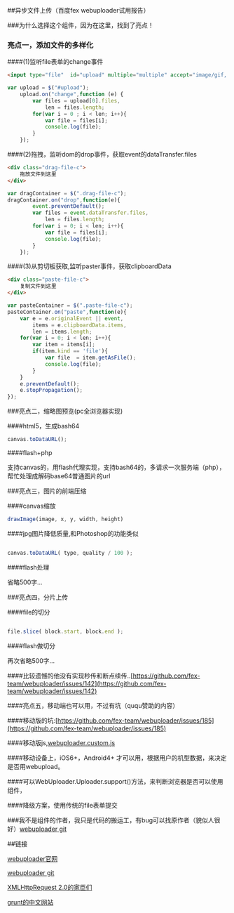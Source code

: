 ##异步文件上传（百度fex webuploader试用报告）

###为什么选择这个组件，因为在这里，找到了亮点！

### 亮点一，添加文件的多样化


####(1)监听file表单的change事件


```html
<input type="file"  id="upload" multiple="multiple" accept="image/gif, image/jpeg"/>
```
```js
var upload = $("#upload");
	upload.on("change",function (e) {
		var files = upload[0].files,
			len = files.length;
		for(var i = 0 ; i < len; i++){
			var file = files[i];
			console.log(file);
		}
	});
```



####(2)拖拽，监听dom的drop事件，获取event的dataTransfer.files


```html
<div class="drag-file-c">
	拖放文件到这里
</div>
```
```js
var dragContainer = $(".drag-file-c");
dragContainer.on("drop",function(e){
		event.preventDefault();
		var files = event.dataTransfer.files,
			len = files.length;
		for(var i = 0; i < len; i++){
			var file = files[i];
			console.log(file);
		}
	});
```



####(3)从剪切板获取,监听paster事件，获取clipboardData


```html
<div class="paste-file-c">
	复制文件到这里
</div>
```
```js
var pasteContainer = $(".paste-file-c");
pasteContainer.on("paste",function(e){
	var e = e.originalEvent || event,
		items = e.clipboardData.items,
		len = items.length;
	for(var i = 0; i < len; i++){
		var item = items[i];
		if(item.kind == 'file'){
			var file  = item.getAsFile();
			console.log(file);
		} 
	}
	e.preventDefault();
	e.stopPropagation();
});
```


###亮点二，缩略图预览(pc全浏览器实现)

####html5，生成bash64

```js
canvas.toDataURL();

````
####flash+php

支持canvas的，用flash代理实现，支持bash64的，多请求一次服务端（php），帮忙处理成解码base64普通图片的url

###亮点三，图片的前端压缩

####canvas缩放

```js
drawImage(image, x, y, width, height)

```
####jpg图片降低质量,和Photoshop的功能类似

```js

canvas.toDataURL( type, quality / 100 );

```
####flash处理

省略500字...


###亮点四，分片上传

####file的切分

```js

file.slice( block.start, block.end );

```
####flash做切分

再次省略500字...

####比较遗憾的他没有实现秒传和断点续传..[https://github.com/fex-team/webuploader/issues/142](https://github.com/fex-team/webuploader/issues/142)


####亮点五，移动端也可以用，不过有坑（ququ赞助的内容）

####移动版的坑:[https://github.com/fex-team/webuploader/issues/185](https://github.com/fex-team/webuploader/issues/185)

####移动版js,[webuploader.custom.js](https://github.com/fex-team/webuploader/blob/master/dist/webuploader.custom.js)

####移动设备上，iOS6+，Android4+ 才可以用，根据用户的机型数据，来决定是否用webupload。

####可以WebUploader.Uploader.support()方法，来判断浏览器是否可以使用组件，

####降级方案，使用传统的file表单提交



###我不是组件的作者，我只是代码的搬运工，有bug可以找原作者（貌似人很好）[webuploader git](https://github.com/fex-team/webuploader)



##链接

[webuploader官网](http://fex.baidu.com/webuploader)

[webuploader git](https://github.com/fex-team/webuploader)

[XMLHttpRequest 2.0的家臣们](http://www.zhangxinxu.com/wordpress/2013/10/understand-domstring-document-formdata-blob-file-arraybuffer/)

[grunt的中文网站](http://www.gruntjs.net/)